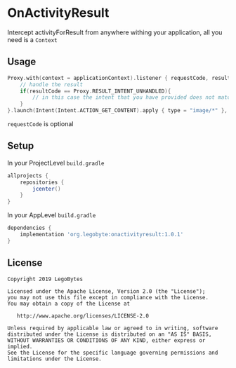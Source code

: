 # OnActivityResult
Intercept activityForResult from anywhere withing your application, all you need is a `Context`

## Usage
````kotlin
Proxy.with(context = applicationContext).listener { requestCode, resultCode, data ->
    // handle the result
    if(resultCode == Proxy.RESULT_INTENT_UNHANDLED){
        // in this case the intent that you have provided does not match to an activity in this device.
    }
}.launch(Intent(Intent.ACTION_GET_CONTENT).apply { type = "image/*" }, requestCode = MY_REQUEST_CODE)
````
`requestCode` is optional

## Setup
In your ProjectLevel `build.gradle`
````gradle
allprojects {
    repositories {
        jcenter()
    }
}
````
In your AppLevel `build.gradle`
````gradle
dependencies {
    implementation 'org.legobyte:onactivityresult:1.0.1'
}
````

## License

    Copyright 2019 LegoBytes

    Licensed under the Apache License, Version 2.0 (the "License");
    you may not use this file except in compliance with the License.
    You may obtain a copy of the License at

       http://www.apache.org/licenses/LICENSE-2.0

    Unless required by applicable law or agreed to in writing, software
    distributed under the License is distributed on an "AS IS" BASIS,
    WITHOUT WARRANTIES OR CONDITIONS OF ANY KIND, either express or implied.
    See the License for the specific language governing permissions and
    limitations under the License.
